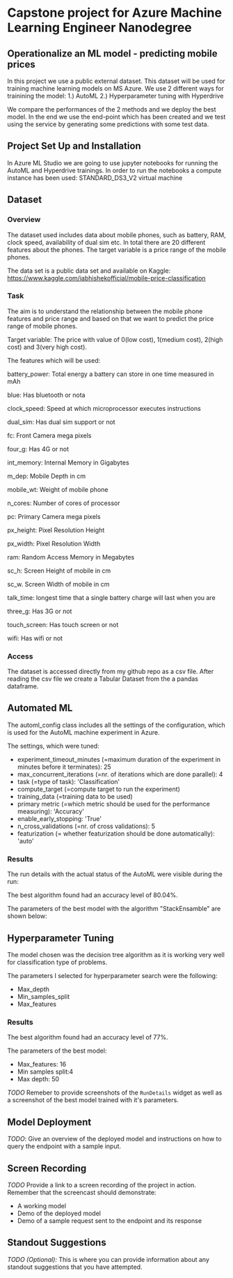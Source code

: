 
# Capstone project for Azure Machine Learning Engineer Nanodegree
## Operationalize an ML model  - predicting mobile prices 


In this project we use a public external dataset.
This dataset will be used for training machine learning models on MS Azure. We use 2 different ways for trainining the model:
1.) AutoML
2.) Hyperparameter tuning with Hyperdrive

We compare the performances of the 2 methods and we deploy the best model.
In the end we use the end-point which has been created and we test using the service by generating some predictions with some test data.


## Project Set Up and Installation

In Azure ML Studio we are going to use jupyter notebooks for running the AutoML and Hyperdrive trainings.
In order to run the notebooks a compute instance has been used: STANDARD_DS3_V2 virtual machine

## Dataset

### Overview

The dataset used includes data about mobile phones, such as battery, RAM, clock speed, availability of dual sim etc.
In total there are 20 different features about the phones.
The target variable is a price range of the mobile phones.

The data set is a public data set and available on Kaggle:
https://www.kaggle.com/iabhishekofficial/mobile-price-classification


### Task
The aim is to understand the relationship between the mobile phone features and price range and based on that we want to predict the price range of mobile phones.

Target variable:
The price with value of 0(low cost), 1(medium cost), 2(high cost) and 3(very high cost).

The features which will be used:

battery_power: Total energy a battery can store in one time measured in mAh

blue: Has bluetooth or nota

clock_speed: Speed at which microprocessor executes instructions

dual_sim: Has dual sim support or not

fc: Front Camera mega pixels

four_g: Has 4G or not

int_memory: Internal Memory in Gigabytes

m_dep: Mobile Depth in cm

mobile_wt: Weight of mobile phone

n_cores: Number of cores of processor

pc: Primary Camera mega pixels

px_height: Pixel Resolution Height

px_width: Pixel Resolution Width

ram: Random Access Memory in Megabytes

sc_h: Screen Height of mobile in cm

sc_w. Screen Width of mobile in cm

talk_time: longest time that a single battery charge will last when you are

three_g: Has 3G or not

touch_screen: Has touch screen or not

wifi: Has wifi or not


### Access

The dataset is accessed directly from my github repo as a csv file.
After reading the csv file we create a Tabular Dataset from the a pandas dataframe.

## Automated ML

The automl_config class includes all the settings of the configuration, which is used for the AutoML machine experiment in Azure.

The settings, which were tuned:
  - experiment_timeout_minutes (=maximum duration of the experiment in minutes before it terminates): 25
  - max_concurrent_iterations (=nr. of iterations which are done parallel): 4
  - task (=type of task): 'Classification'
  - compute_target (=compute target to run the experiment)
  - training_data (=training data to be used)
  - primary metric (=which metric should be used for the performance measuring): 'Accuracy'
  - enable_early_stopping: 'True'
  - n_cross_validations (=nr. of cross validations): 5
  - featurization (= whether featurization should be done automatically): 'auto'

### Results

The run details with the actual status of the AutoML were visible during the run:




The best algorithm found had an accuracy level of 80.04%.

The parameters of the best model with the algorithm "StackEnsamble" are shown below:






## Hyperparameter Tuning

The model chosen was the decision tree algorithm as it is working very well for classification type of problems.

The parameters I selected for hyperparameter search were the following:
- Max_depth
- Min_samples_split
- Max_features

### Results

The best algorithm found had an accuracy level of 77%.

The parameters of the best model:
- Max_features: 16
- Min samples split:4
- Max depth: 50



*TODO* Remeber to provide screenshots of the `RunDetails` widget as well as a screenshot of the best model trained with it's parameters.

## Model Deployment
*TODO*: Give an overview of the deployed model and instructions on how to query the endpoint with a sample input.

## Screen Recording
*TODO* Provide a link to a screen recording of the project in action. Remember that the screencast should demonstrate:
- A working model
- Demo of the deployed  model
- Demo of a sample request sent to the endpoint and its response

## Standout Suggestions
*TODO (Optional):* This is where you can provide information about any standout suggestions that you have attempted.
